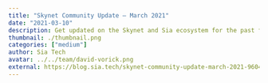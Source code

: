 ```yaml
---
title: "Skynet Community Update — March 2021"
date: "2021-03-10"
description: Get updated on the Skynet and Sia ecosystem for the past few months.
thumbnail: ./thumbnail.png
categories: ["medium"]
author: Sia Tech
avatar: ../../team/david-vorick.png
external: https://blog.sia.tech/skynet-community-update-march-2021-960426c9abce
---
```

